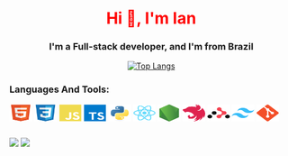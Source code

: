 <h1 align="center" style="color:red">Hi 👋, I'm Ian</h1>
<h3 align="center">I'm a Full-stack developer, and I'm from Brazil</h3>



<div align="center">

  [![Top Langs](https://github-readme-stats.vercel.app/api/top-langs/?username=IanFsciety&show_icons=true&theme=gotham&langs_count=6)](https://github.com/iang-ts/github-readme-stats)
  
</div>

  


### Languages And Tools:
<div>

  <img align="center" alt="HTML" height="30" width="40" src="https://raw.githubusercontent.com/devicons/devicon/master/icons/html5/html5-original.svg">
  <img align="center" alt="CSS" height="30" width="40" src="https://raw.githubusercontent.com/devicons/devicon/master/icons/css3/css3-original.svg">
  <img align="center" alt="Js" height="30" width="40" src="https://raw.githubusercontent.com/devicons/devicon/master/icons/javascript/javascript-plain.svg">
  <img align="center" alt="typescript" height="30" width="40" src="https://raw.githubusercontent.com/devicons/devicon/master/icons/typescript/typescript-original.svg">
  <img align="center" alt="Python" height="30" width="40" src="https://raw.githubusercontent.com/devicons/devicon/master/icons/python/python-original.svg">
  <img align="center" alt="react" height="30" width="40" src="https://raw.githubusercontent.com/devicons/devicon/master/icons/react/react-original.svg">
  <img align="center" alt="nodejs" height="30" width="40" src="https://raw.githubusercontent.com/devicons/devicon/master/icons/nodejs/nodejs-original.svg">
  <img align="center" alt="nodejs" height="30" width="40" src="https://raw.githubusercontent.com/devicons/devicon/master/icons/nestjs/nestjs-original.svg">
  <img align="center" alt="reactrouter" height="30" width="40" src="https://raw.githubusercontent.com/devicons/devicon/master/icons/reactrouter/reactrouter-original.svg">
  <img align="center" alt="Talwind" height="30" width="40" src="https://raw.githubusercontent.com/devicons/devicon/master/icons/tailwindcss/tailwindcss-original.svg">
  <img align="center" alt="Python" height="30" width="40" src="https://raw.githubusercontent.com/devicons/devicon/master/icons/git/git-original.svg">

  
</div>

  


##

<div>
  
  <a href = "mailto:ian.dev.empresarial@gmail.com"><img src="https://img.shields.io/badge/-Gmail-%23333?style=for-the-badge&logo=gmail&logoColor=white" target="_blank"></a>
  <a href="https://www.linkedin.com/in/ian-gabriel-727a14286/" target="_blank"><img src="https://img.shields.io/badge/-LinkedIn-%230077B5?style=for-the-badge&logo=linkedin&logoColor=white" target="_blank"></a> 
  
</div>

